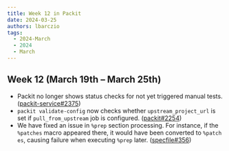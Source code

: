 ```yaml
---
title: Week 12 in Packit
date: 2024-03-25
authors: lbarczio
tags:
  - 2024-March
  - 2024
  - March
---
```


## Week 12 (March 19th – March 25th)

- Packit no longer shows status checks for not yet triggered manual tests.
  ([packit-service#2375](https://github.com/packit/packit-service/pull/2375))
- `packit validate-config` now checks whether `upstream_project_url` is set if `pull_from_upstream` job is configured.
  ([packit#2254](https://github.com/packit/packit/pull/2254))
- We have fixed an issue in `%prep` section processing. For instance, if the `%patches` macro appeared there,
  it would have been converted to `%patch es`, causing failure when executing `%prep` later.
  ([specfile#356](https://github.com/packit/specfile/pull/356))
